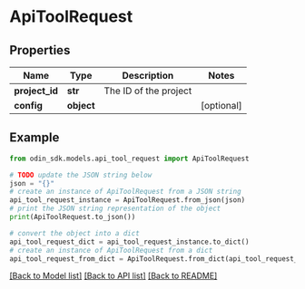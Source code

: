 # ApiToolRequest


## Properties

Name | Type | Description | Notes
------------ | ------------- | ------------- | -------------
**project_id** | **str** | The ID of the project | 
**config** | **object** |  | [optional] 

## Example

```python
from odin_sdk.models.api_tool_request import ApiToolRequest

# TODO update the JSON string below
json = "{}"
# create an instance of ApiToolRequest from a JSON string
api_tool_request_instance = ApiToolRequest.from_json(json)
# print the JSON string representation of the object
print(ApiToolRequest.to_json())

# convert the object into a dict
api_tool_request_dict = api_tool_request_instance.to_dict()
# create an instance of ApiToolRequest from a dict
api_tool_request_from_dict = ApiToolRequest.from_dict(api_tool_request_dict)
```
[[Back to Model list]](../README.md#documentation-for-models) [[Back to API list]](../README.md#documentation-for-api-endpoints) [[Back to README]](../README.md)


